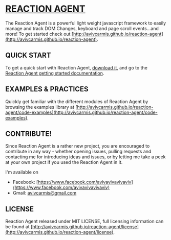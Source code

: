 **[REACTION AGENT](http://avivcarmis.github.io/reaction-agent)**
==================

The Reaction Agent is a powerful light weight javascript framework to easily manage and track DOM Changes, keyboard and page scroll events...and more!
To get started check out [http://avivcarmis.github.io/reaction-agent](http://avivcarmis.github.io/reaction-agent).

QUICK START
-----------
To get a quick start with Reaction Agent, [download it](https://github.com/avivcarmis/reaction-agent/archive/master.zip), and go to the [Reaction Agent getting started documentation](http://avivcarmis.github.io/reaction-agent/getting-started).

EXAMPLES & PRACTICES
--------------------
Quickly get familiar with the different modules of Reaction Agent by browsing the examples library at [http://avivcarmis.github.io/reaction-agent/code-examples](http://avivcarmis.github.io/reaction-agent/code-examples).

CONTRIBUTE!
-----------
Since Reaction Agent is a rather new project, you are encouraged to contribute in any way - whether opening issues, pulling requests and contacting me for introducing ideas and issues, or by letting me take a peek at your own project if you used the Reaction Agent in it.

I'm available on
 - Facebook: [https://www.facebook.com/avivavivavivaviv](https://www.facebook.com/avivavivavivaviv)
 - Gmail: [avivcarmis@gmail.com](mailto:avivcarmis@gmail.com)

LICENSE
-------
Reaction Agent released under MIT LICENSE, full licensing information can be found at [http://avivcarmis.github.io/reaction-agent/license](http://avivcarmis.github.io/reaction-agent/license).